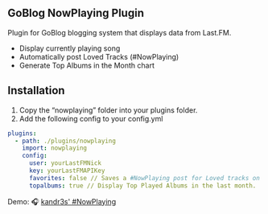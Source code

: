 ## GoBlog NowPlaying Plugin

Plugin for GoBlog blogging system that displays data from Last.FM.

* Display currently playing song
* Automatically post Loved Tracks (#NowPlaying)
* Generate Top Albums in the Month chart

## Installation

1.  Copy the “nowplaying” folder into your plugins folder.
2.  Add the following config to your config.yml

```yaml
plugins:
  - path: ./plugins/nowplaying
    import: nowplaying
    config:
      user: yourLastFMNick
      key: yourLastFMAPIKey
      favorites: false // Saves a #NowPlaying post for Loved tracks on Last.FM
      topalbums: true // Display Top Played Albums in the last month. 
```

Demo: 🎧 [kandr3s' #NowPlaying](https://kandr3s.co/listens#nowplaying)
